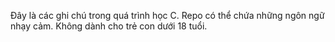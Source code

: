 Đây là các ghi chú trong quá trình học C.
Repo có thể chứa những ngôn ngữ nhạy cảm. Không dành cho trẻ con dưới 18 tuổi.
